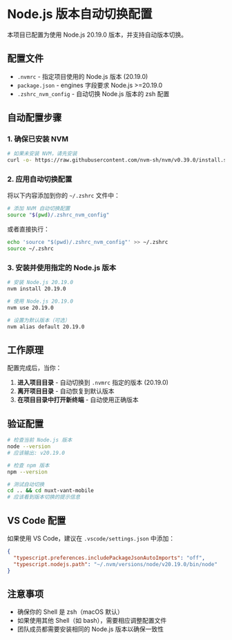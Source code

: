 # Node.js 版本自动切换配置

本项目已配置为使用 Node.js 20.19.0 版本，并支持自动版本切换。

## 配置文件

- `.nvmrc` - 指定项目使用的 Node.js 版本 (20.19.0)
- `package.json` - engines 字段要求 Node.js >=20.19.0
- `.zshrc_nvm_config` - 自动切换 Node.js 版本的 zsh 配置

## 自动配置步骤

### 1. 确保已安装 NVM

```bash
# 如果未安装 NVM，请先安装
curl -o- https://raw.githubusercontent.com/nvm-sh/nvm/v0.39.0/install.sh | bash
```

### 2. 应用自动切换配置

将以下内容添加到你的 `~/.zshrc` 文件中：

```bash
# 添加 NVM 自动切换配置
source "$(pwd)/.zshrc_nvm_config"
```

或者直接执行：

```bash
echo 'source "$(pwd)/.zshrc_nvm_config"' >> ~/.zshrc
source ~/.zshrc
```

### 3. 安装并使用指定的 Node.js 版本

```bash
# 安装 Node.js 20.19.0
nvm install 20.19.0

# 使用 Node.js 20.19.0
nvm use 20.19.0

# 设置为默认版本（可选）
nvm alias default 20.19.0
```

## 工作原理

配置完成后，当你：

1. **进入项目目录** - 自动切换到 `.nvmrc` 指定的版本 (20.19.0)
2. **离开项目目录** - 自动恢复到默认版本
3. **在项目目录中打开新终端** - 自动使用正确版本

## 验证配置

```bash
# 检查当前 Node.js 版本
node --version
# 应该输出: v20.19.0

# 检查 npm 版本
npm --version

# 测试自动切换
cd .. && cd nuxt-vant-mobile
# 应该看到版本切换的提示信息
```

## VS Code 配置

如果使用 VS Code，建议在 `.vscode/settings.json` 中添加：

```json
{
  "typescript.preferences.includePackageJsonAutoImports": "off",
  "typescript.nodejs.path": "~/.nvm/versions/node/v20.19.0/bin/node"
}
```

## 注意事项

- 确保你的 Shell 是 zsh（macOS 默认）
- 如果使用其他 Shell（如 bash），需要相应调整配置文件
- 团队成员都需要安装相同的 Node.js 版本以确保一致性
